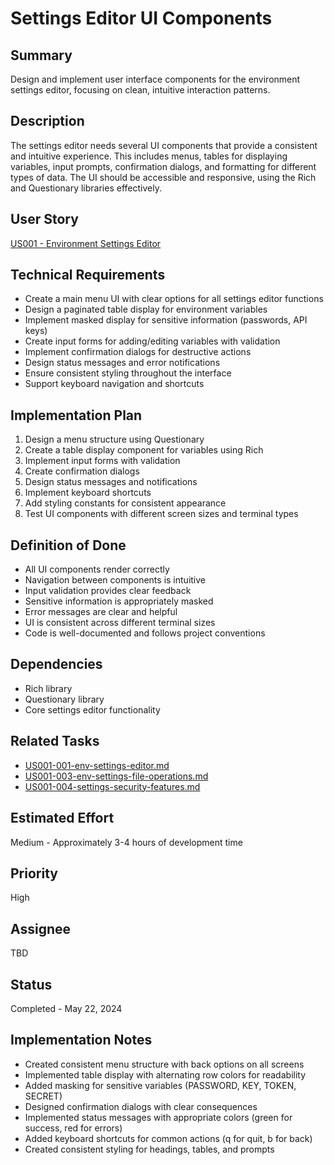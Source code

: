 # Settings Editor UI Components

## Summary
Design and implement user interface components for the environment settings editor, focusing on clean, intuitive interaction patterns.

## Description
The settings editor needs several UI components that provide a consistent and intuitive experience. This includes menus, tables for displaying variables, input prompts, confirmation dialogs, and formatting for different types of data. The UI should be accessible and responsive, using the Rich and Questionary libraries effectively.

## User Story
[US001 - Environment Settings Editor](../../userstories/done/US001-Settings-Editor.md)

## Technical Requirements
- Create a main menu UI with clear options for all settings editor functions
- Design a paginated table display for environment variables
- Implement masked display for sensitive information (passwords, API keys)
- Create input forms for adding/editing variables with validation
- Implement confirmation dialogs for destructive actions
- Design status messages and error notifications
- Ensure consistent styling throughout the interface
- Support keyboard navigation and shortcuts

## Implementation Plan
1. Design a menu structure using Questionary
2. Create a table display component for variables using Rich
3. Implement input forms with validation
4. Create confirmation dialogs
5. Design status messages and notifications
6. Implement keyboard shortcuts
7. Add styling constants for consistent appearance
8. Test UI components with different screen sizes and terminal types

## Definition of Done
- All UI components render correctly
- Navigation between components is intuitive
- Input validation provides clear feedback
- Sensitive information is appropriately masked
- Error messages are clear and helpful
- UI is consistent across different terminal sizes
- Code is well-documented and follows project conventions

## Dependencies
- Rich library
- Questionary library
- Core settings editor functionality

## Related Tasks
- [US001-001-env-settings-editor.md](US001-001-env-settings-editor.md)
- [US001-003-env-settings-file-operations.md](US001-003-env-settings-file-operations.md)
- [US001-004-settings-security-features.md](US001-004-settings-security-features.md)

## Estimated Effort
Medium - Approximately 3-4 hours of development time

## Priority
High

## Assignee
TBD

## Status
Completed - May 22, 2024

## Implementation Notes
- Created consistent menu structure with back options on all screens
- Implemented table display with alternating row colors for readability
- Added masking for sensitive variables (PASSWORD, KEY, TOKEN, SECRET)
- Designed confirmation dialogs with clear consequences
- Implemented status messages with appropriate colors (green for success, red for errors)
- Added keyboard shortcuts for common actions (q for quit, b for back)
- Created consistent styling for headings, tables, and prompts 